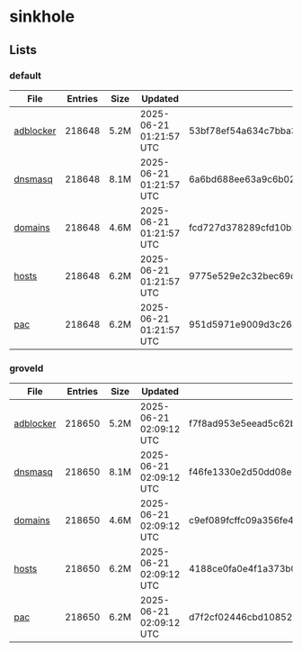 # sinkhole

## Lists

### default

|File|Entries|Size|Updated|Hash|
|-|-|-|-|-|
|[adblocker](https://raw.githubusercontent.com/groveld/sinkhole/lists/default/adblocker.txt)|218648|5.2M|2025-06-21 01:21:57 UTC|53bf78ef54a634c7bba3a615ae123c1425bcf3adf503cf0f9aa23b1c42205159|
|[dnsmasq](https://raw.githubusercontent.com/groveld/sinkhole/lists/default/dnsmasq.txt)|218648|8.1M|2025-06-21 01:21:57 UTC|6a6bd688ee63a9c6b0269bfafeae8a250e069ecab0b59dc6686692f7417fb423|
|[domains](https://raw.githubusercontent.com/groveld/sinkhole/lists/default/domains.txt)|218648|4.6M|2025-06-21 01:21:57 UTC|fcd727d378289cfd10b23c4999cefea5a0932bec263bbb5d1df4d36fae9b1b3e|
|[hosts](https://raw.githubusercontent.com/groveld/sinkhole/lists/default/hosts.txt)|218648|6.2M|2025-06-21 01:21:57 UTC|9775e529e2c32bec69c43a3223dc1bd7248d71007315c6925b6e05ceae3c4aee|
|[pac](https://raw.githubusercontent.com/groveld/sinkhole/lists/default/pac.txt)|218648|6.2M|2025-06-21 01:21:57 UTC|951d5971e9009d3c26284e4fc17808747b1cbe44243702a3acc3859260212a0e|

### groveld

|File|Entries|Size|Updated|Hash|
|-|-|-|-|-|
|[adblocker](https://raw.githubusercontent.com/groveld/sinkhole/lists/groveld/adblocker.txt)|218650|5.2M|2025-06-21 02:09:12 UTC|f7f8ad953e5eead5c62b6624b90ae47698e0564fdff87d5ea7a034970e48b602|
|[dnsmasq](https://raw.githubusercontent.com/groveld/sinkhole/lists/groveld/dnsmasq.txt)|218650|8.1M|2025-06-21 02:09:12 UTC|f46fe1330e2d50dd08e5a4f0ef6e746f7eb22c2ea16ff0c34b838b354ad952a1|
|[domains](https://raw.githubusercontent.com/groveld/sinkhole/lists/groveld/domains.txt)|218650|4.6M|2025-06-21 02:09:12 UTC|c9ef089fcffc09a356fe4b7044e63c8f32e82b2004f5353138fbbb3a272dae48|
|[hosts](https://raw.githubusercontent.com/groveld/sinkhole/lists/groveld/hosts.txt)|218650|6.2M|2025-06-21 02:09:12 UTC|4188ce0fa0e4f1a373b0fb3a60609c29032f4e9af0c9409d260177fe7a951ac8|
|[pac](https://raw.githubusercontent.com/groveld/sinkhole/lists/groveld/pac.txt)|218650|6.2M|2025-06-21 02:09:12 UTC|d7f2cf02446cbd10852c7d69182cb9b24f16daa33143dd44f93f0fc9cd798920|
